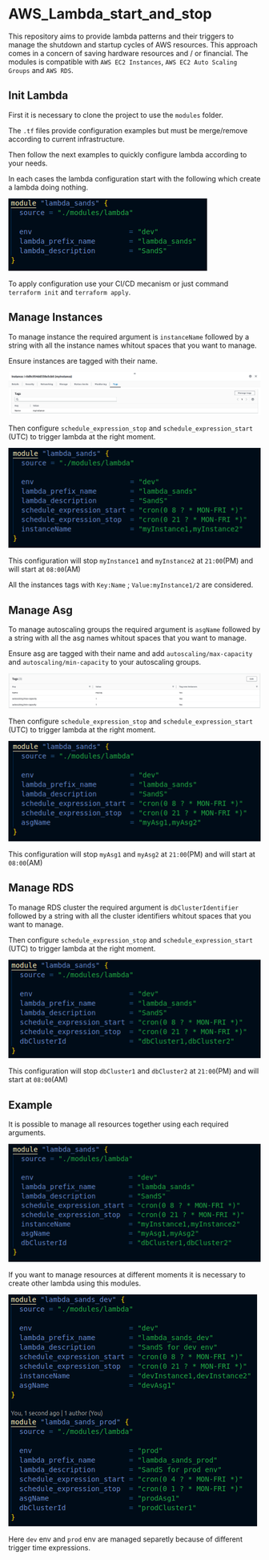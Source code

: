 # AWS_Lambda_start_and_stop

This repository aims to provide lambda patterns and their triggers to manage the shutdown and startup cycles of AWS resources. This approach comes in a concern of saving hardware resources and / or financial. The modules is compatible with `AWS EC2 Instances`, `AWS EC2 Auto Scaling Groups` and `AWS RDS`.

## Init Lambda

First it is necessary to clone the project to use the `modules` folder.

The `.tf` files provide configuration examples but must be merge/remove according to current infrastructure.

Then follow the next examples to quickly configure lambda according to your needs.

In each cases the lambda configuration start with the following which create a lambda doing nothing.

![](img/empty.png)

To apply configuration use your CI/CD mecanism or just command `terraform init` and `terraform apply`.
## Manage Instances

To manage instance the required argument is `instanceName` followed by a string with all the instance names whitout spaces that you want to manage. 

Ensure instances are tagged with their name.

![](img/instance_tag.png)

Then configure `schedule_expression_stop` and `schedule_expression_start` (UTC) to trigger lambda at the right moment.

![](img/instance.png)

This configuration will stop `myInstance1` and `myInstance2` at `21:00`(PM) and will start at `08:00`(AM)

All the instances tags with `Key:Name` ; `Value:myInstance1/2` are considered.

## Manage Asg

To manage autoscaling groups the required argument is `asgName` followed by a string with all the asg names whitout spaces that you want to manage. 

Ensure asg are tagged with their name and add `autoscaling/max-capacity` and `autoscaling/min-capacity` to your autoscaling groups.

![](img/asg_tags.png)

Then configure `schedule_expression_stop` and `schedule_expression_start` (UTC) to trigger lambda at the right moment.

![](img/asg.png)

This configuration will stop `myAsg1` and `myAsg2` at `21:00`(PM) and will start at `08:00`(AM)

## Manage RDS 

To manage RDS cluster the required argument is `dbClusterIdentifier` followed by a string with all the cluster identifiers whitout spaces that you want to manage. 


Then configure `schedule_expression_stop` and `schedule_expression_start` (UTC) to trigger lambda at the right moment.

![](img/rds.png)

This configuration will stop `dbCluster1` and `dbCluster2` at `21:00`(PM) and will start at `08:00`(AM)

## Example

It is possible to manage all resources together using each required arguments. 

![](img/all.png)

If you want to manage resources at different moments it is necessary to create other lambda using this modules.

![](img/mix.png)

Here `dev` env and `prod` env are managed separetly because of different trigger time expressions.
